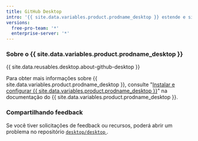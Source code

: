 ```yaml
---
title: GitHub Desktop
intro: '{{ site.data.variables.product.prodname_desktop }} estende e simplifica seu Git e o fluxo de trabalho {{ site.data.variables.product.prodname_dotcom }} usando uma interface visual.'
versions:
  free-pro-team: '*'
  enterprise-server: '*'
---
```


### Sobre o {{ site.data.variables.product.prodname_desktop }}

{{ site.data.reusables.desktop.about-github-desktop }}

Para obter mais informações sobre {{ site.data.variables.product.prodname_desktop }}, consulte "[Instalar e configurar {{ site.data.variables.product.prodname_desktop }}](/desktop/installing-and-configuring-github-desktop)" na documentação do {{ site.data.variables.product.prodname_desktop }}.

### Compartilhando feedback

Se você tiver solicitações de feedback ou recursos, poderá abrir um problema no repositório [`desktop/desktop` ](https://github.com/desktop/desktop).
